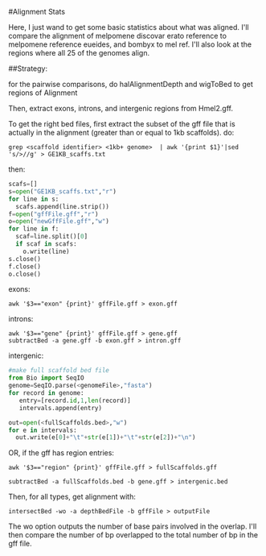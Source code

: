 #Alignment Stats  

Here, I just wand to get some basic statistics about what was aligned. I'll compare the alignment of melpomene discovar erato reference to melpomene reference eueides, and bombyx to mel ref. I'll also look at the regions where all 25 of the genomes align.

##Strategy:

for the pairwise comparisons, do halAlignmentDepth and wigToBed to get regions of Alignment

Then, extract exons, introns, and intergenic regions from Hmel2.gff.

To get the right bed files, first extract the subset of the gff file that is actually in the alignment (greater than or equal to 1kb scaffolds). do:

```shell
grep <scaffold identifier> <1kb+ genome>  | awk '{print $1}'|sed 's/>//g' > GE1KB_scaffs.txt
```

then:
```python
scafs=[]
s=open("GE1KB_scaffs.txt","r")
for line in s:
  scafs.append(line.strip())
f=open("gffFile.gff","r")
o=open("newGffFile.gff","w")
for line in f:
  scaf=line.split()[0]
  if scaf in scafs:
    o.write(line)
s.close()
f.close()
o.close()
```


exons:
```shell
awk '$3=="exon" {print}' gffFile.gff > exon.gff
```

introns:
```shell
awk '$3=="gene" {print}' gffFile.gff > gene.gff
subtractBed -a gene.gff -b exon.gff > intron.gff
```

intergenic:
```python
#make full scaffold bed file
from Bio import SeqIO
genome=SeqIO.parse(<genomeFile>,"fasta")
for record in genome:
   entry=[record.id,1,len(record)]
   intervals.append(entry)

out=open(<fullScaffolds.bed>,"w")
for e in intervals:
  out.write(e[0]+"\t"+str(e[1])+"\t"+str(e[2])+"\n")

```
OR, if the gff has region entries:
```shell
awk '$3=="region" {print}' gffFile.gff > fullScaffolds.gff
```


```shell
subtractBed -a fullScaffolds.bed -b gene.gff > intergenic.bed
```

Then, for all types, get alignment with:

```shell
intersectBed -wo -a depthBedFile -b gffFile > outputFile
```
The wo option outputs the number of base pairs involved in the overlap. I'll then compare the number of bp overlapped to the total number of bp in the gff file.
